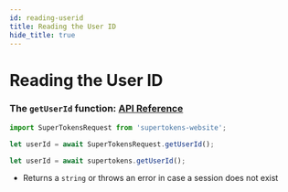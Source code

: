 ```yaml
---
id: reading-userid
title: Reading the User ID
hide_title: true
---
```


# Reading the User ID

### The ```getUserId``` function: [API Reference](../api-reference#getuserid)

<!--DOCUSAURUS_CODE_TABS-->
<!--Via NPM-->
```ts
import SuperTokensRequest from 'supertokens-website';

let userId = await SuperTokensRequest.getUserId();
```
<!--Via script tag-->
```js
let userId = await supertokens.getUserId();
```
<!--END_DOCUSAURUS_CODE_TABS-->

- Returns a ```string``` or throws an error in case a session does not exist

